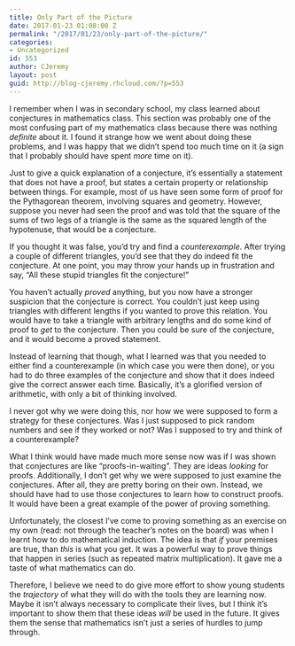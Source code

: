 ```yaml
---
title: Only Part of the Picture
date: 2017-01-23 01:08:00 Z
permalink: "/2017/01/23/only-part-of-the-picture/"
categories:
- Uncategorized
id: 553
author: CJeremy
layout: post
guid: http://blog-cjeremy.rhcloud.com/?p=553
---
```


I remember when I was in secondary school, my class learned about conjectures in mathematics class. This section was probably one of the most confusing part of my mathematics class because there was nothing _definite_ about it. I found it strange how we went about doing these problems, and I was happy that we didn&#8217;t spend too much time on it (a sign that I probably should have spent _more_ time on it).

Just to give a quick explanation of a conjecture, it&#8217;s essentially a statement that does not have a proof, but states a certain property or relationship between things. For example, most of us have seen some form of proof for the Pythagorean theorem, involving squares and geometry. However, suppose you never had seen the proof and was told that the square of the sums of two legs of a triangle is the same as the squared length of the hypotenuse, that would be a conjecture.

If you thought it was false, you&#8217;d try and find a _counterexample_. After trying a couple of different triangles, you&#8217;d see that they do indeed fit the conjecture. At one point, you may throw your hands up in frustration and say, &#8220;All these stupid triangles fit the conjecture!&#8221;

You haven&#8217;t actually _proved_ anything, but you now have a stronger suspicion that the conjecture is correct. You couldn&#8217;t just keep using triangles with different lengths if you wanted to prove this relation. You would have to take a triangle with arbitrary lengths and do some kind of proof to _get_ to the conjecture. Then you could be sure of the conjecture, and it would become a proved statement.

Instead of learning that though, what I learned was that you needed to either find a counterexample (in which case you were then done), or you had to do three examples of the conjecture and show that it does indeed give the correct answer each time. Basically, it&#8217;s a glorified version of arithmetic, with only a bit of thinking involved.

I never got why we were doing this, nor how we were supposed to form a strategy for these conjectures. Was I just supposed to pick random numbers and see if they worked or not? Was I supposed to try and think of a counterexample?

What I think would have made much more sense now was if I was shown that conjectures are like &#8220;proofs-in-waiting&#8221;. They are ideas _looking_ for proofs. Additionally, I don&#8217;t get why we were supposed to just examine the conjectures. After all, they are pretty boring on their own. Instead, we should have had to use those conjectures to learn how to construct proofs. It would have been a great example of the power of proving something.

Unfortunately, the closest I&#8217;ve come to proving something as an exercise on my own (read: not through the teacher&#8217;s notes on the board) was when I learnt how to do mathematical induction. The idea is that _if_ your premises are true, than _this_ is what you get. It was a powerful way to prove things that happen in series (such as repeated matrix multiplication). It gave me a taste of what mathematics can do.

Therefore, I believe we need to do give more effort to show young students the _trajectory_ of what they will do with the tools they are learning now. Maybe it isn&#8217;t always necessary to complicate their lives, but I think it&#8217;s important to show them that these ideas _will_ be used in the future. It gives them the sense that mathematics isn&#8217;t just a series of hurdles to jump through.